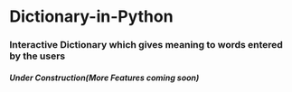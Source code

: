 # Dictionary-in-Python
### Interactive Dictionary which gives meaning to words entered by the users

##### ***Under Construction(More Features coming soon)***
